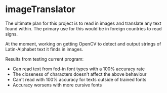 # imageTranslator

The ultimate plan for this project is to read in images and translate any text found within. 
The primary use for this would be in foreign countries to read signs.

At the moment, working on getting OpenCV to detect and output strings of Latin-Alphabet text it finds in images.

Results from testing current program:
* Can read text from fed-in font types with a 100% accuracy rate
* The closeness of characters doesn't affect the above behaviour
* Can't read with 100% accuracy for texts outside of trained fonts
* Accuracy worsens with more cursive fonts
